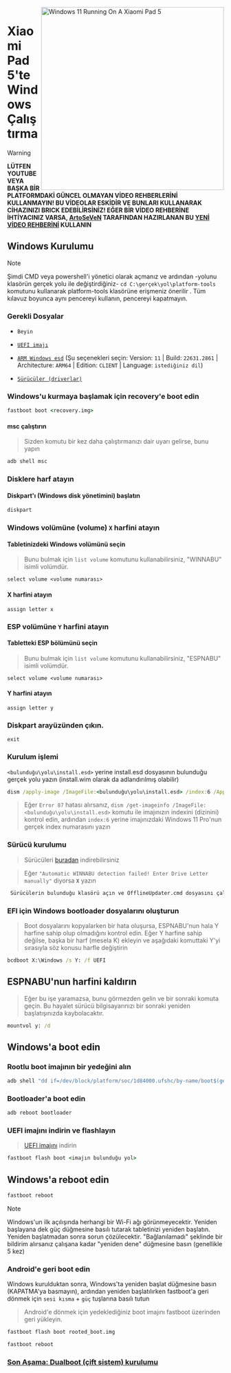 <img align="right" src="https://raw.githubusercontent.com/erdilS/Port-Windows-11-Xiaomi-Pad-5/main/nabu.png" width="425" alt="Windows 11 Running On A Xiaomi Pad 5">


# Xiaomi Pad 5'te Windows Çalıştırma
> [!WARNING]
> **LÜTFEN YOUTUBE VEYA BAŞKA BİR PLATFORMDAKİ GÜNCEL OLMAYAN VİDEO REHBERLERİNİ KULLANMAYIN! BU VİDEOLAR ESKİDİR VE BUNLARI KULLANARAK CİHAZINIZI BRICK EDEBİLİRSİNİZ! EĞER BİR VİDEO REHBERİNE İHTİYACINIZ VARSA, [ArtoSeVeN](https://www.youtube.com/channel/UCYjwfxlYlJ7Nnzv01oszQvA) TARAFINDAN HAZIRLANAN BU [YENİ VİDEO REHBERİNİ](https://youtu.be/BbgTbTGbXYg) KULLANIN**


## Windows Kurulumu
> [!NOTE]
> Şimdi CMD veya powershell'i yönetici olarak açmanız ve ardından -yolunu klasörün gerçek yolu ile değiştirdiğiniz- `cd C:\gerçek\yol\platform-tools` komutunu kullanarak platform-tools klasörüne erişmeniz önerilir .
> Tüm kılavuz boyunca aynı pencereyi kullanın, pencereyi kapatmayın.

### Gerekli Dosyalar

- ```Beyin```
  
- [```UEFI imajı```](https://github.com/erdilS/Port-Windows-11-Xiaomi-Pad-5/releases/download/UEFI/uefi-v3.img)

- [```ARM Windows esd```](https://worproject.com/esd) (Şu seçenekleri seçin: Version: ```11``` | Build: ```22631.2861``` | Architecture: ```ARM64``` | Edition: ```CLIENT``` | Language:  ```istediğiniz dil```)
  
- [```Sürücüler (driverlar)```](https://github.com/map220v/MiPad5-Drivers/releases/latest)


### Windows'u kurmaya başlamak için recovery'e boot edin

```cmd
fastboot boot <recovery.img>
```

#### msc çalıştırın

> Sizden komutu bir kez daha çalıştırmanızı dair uyarı gelirse, bunu yapın

```cmd
adb shell msc
```

### Disklere harf atayın

  
#### Diskpart'ı (Windows disk yönetimini) başlatın

```cmd
diskpart
```


### Windows volümüne (volume) `X` harfini atayın

#### Tabletinizdeki Windows volümünü seçin
> Bunu bulmak için `list volume` komutunu kullanabilirsiniz, "WINNABU" isimli volümdür.

```diskpart
select volume <volume numarası>
```

#### X harfini atayın

```diskpart
assign letter x
```

### ESP volümüne `Y` harfini atayın

#### Tabletteki ESP bölümünü seçin
> Bunu bulmak için `list volume` komutunu kullanabilirsiniz, "ESPNABU" isimli volümdür.

```diskpart
select volume <volume numarası>
```

#### Y harfini atayın

```diskpart
assign letter y
```

### Diskpart arayüzünden çıkın.

```diskpart
exit
```



### Kurulum işlemi

`<bulunduğu\yolu\install.esd>` yerine install.esd dosyasının bulunduğu gerçek yolu yazın (install.wim olarak da adlandırılmış olabilir)

```cmd
dism /apply-image /ImageFile:<bulunduğu\yolu\install.esd> /index:6 /ApplyDir:X:\
```

> Eğer `Error 87` hatası alırsanız, `dism /get-imageinfo /ImageFile:<bulunduğu\yolu\install.esd>` komutu ile imajınızın indexini (dizinini) kontrol edin, ardından `index:6` yerine imajınızdaki Windows 11 Pro'nun gerçek index numarasını yazın



### Sürücü kurulumu

> Sürücüleri [buradan](https://github.com/map220v/MiPad5-Drivers/releases/latest) indirebilirsiniz 

> Eğer `"Automatic WINNABU detection failed! Enter Drive Letter manually"` diyorsa **`X`** yazın

```cmd
 Sürücülerin bulunduğu klasörü açın ve OfflineUpdater.cmd dosyasını çalıştırın
```



### EFI için Windows bootloader dosyalarını oluşturun

> Boot dosyalarını kopyalarken bir hata oluşursa, ESPNABU'nun hala Y harfine sahip olup olmadığını kontrol edin. Eğer Y harfine sahip değilse, başka bir harf (mesela K) ekleyin ve aşağıdaki komuttaki Y'yi sırasıyla söz konusu harfle değiştirin

```cmd
bcdboot X:\Windows /s Y: /f UEFI
```

## ESPNABU'nun harfini kaldırın
> Eğer bu işe yaramazsa, bunu görmezden gelin ve bir sonraki komuta geçin. Bu hayalet sürücü bilgisayarınızı bir sonraki yeniden başlatışınızda kaybolacaktır.
```cmd
mountvol y: /d
```

## Windows'a boot edin

### Rootlu boot imajının bir yedeğini alın

```cmd
adb shell "dd if=/dev/block/platform/soc/1d84000.ufshc/by-name/boot$(getprop ro.boot.slot_suffix) of=/tmp/rooted_boot.img" && adb pull /tmp/rooted_boot.img
```

### Bootloader'a boot edin

```cmd
adb reboot bootloader
```

### UEFI imajını indirin ve flashlayın
> [UEFI imajını](https://github.com/erdilS/Port-Windows-11-Xiaomi-Pad-5/releases/download/UEFI/uefi-v3.img) indirin 

```cmd
fastboot flash boot <imajın bulunduğu yol>
```

## Windows'a reboot edin
```cmd
fastboot reboot
```

> [!NOTE]
> Windows'un ilk açılışında herhangi bir Wi-Fi ağı görünmeyecektir. Yeniden başlayana dek güç düğmesine basılı tutarak tabletinizi yeniden başlatın. Yeniden başlatmadan sonra sorun çözülecektir. "Bağlanılamadı" şeklinde bir bildirim alırsanız çalışana kadar "yeniden dene" düğmesine basın (genellikle 5 kez)

### Android'e geri boot edin
Windows kurulduktan sonra, Windows'ta yeniden başlat düğmesine basın (KAPATMA'ya basmayın), ardından yeniden başlatılırken fastboot'a geri dönmek için `sesi kısma` + `güç` tuşlarına basılı tutun
> Android'e dönmek için yedeklediğiniz boot imajını fastboot üzerinden geri yükleyin.

```cmd
fastboot flash boot rooted_boot.img
```

```cmd
fastboot reboot
```


### [Son Aşama: Dualboot (çift sistem) kurulumu](dualboot-tr.md)

